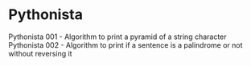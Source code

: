 # Pythonista

Pythonista 001 - Algorithm to print a pyramid of a string character
Pythonista 002 - Algorithm to print if a sentence is a palindrome or not without reversing it

